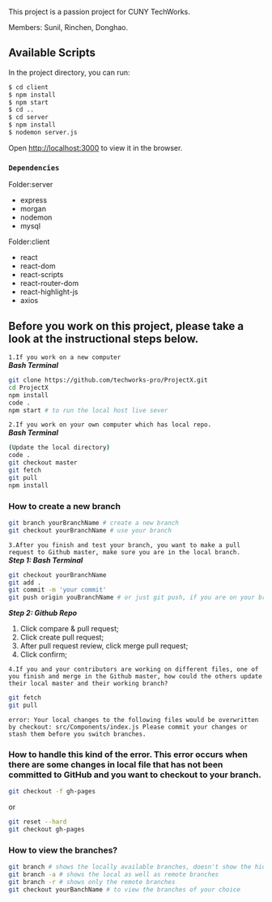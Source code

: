 This project is a passion project for CUNY TechWorks.

Members: Sunil, Rinchen, Donghao.

## Available Scripts

In the project directory, you can run:

```bash
$ cd client
$ npm install
$ npm start
$ cd ..
$ cd server
$ npm install
$ nodemon server.js
```
Open [http://localhost:3000](http://localhost:3000) to view it in the browser.

### `Dependencies`

Folder:server

- express
- morgan
- nodemon
- mysql

Folder:client

- react
- react-dom
- react-scripts
- react-router-dom
- react-highlight-js
- axios

## Before you work on this project, please take a look at the instructional steps below.

`1.If you work on a new computer`<br>
**_Bash Terminal_**

```bash
git clone https://github.com/techworks-pro/ProjectX.git
cd ProjectX
npm install
code .
npm start # to run the local host live sever
```

`2.If you work on your own computer which has local repo.`<br>
**_Bash Terminal_**

```bash
(Update the local directory)
code .
git checkout master
git fetch
git pull
npm install
```

### How to create a new branch

```bash
git branch yourBranchName # create a new branch
git checkout yourBranchName # use your branch
```

`3.After you finish and test your branch, you want to make a pull request to Github master, make sure you are in the local branch.`<br>
**_Step 1: Bash Terminal_**

```bash
git checkout yourBranchName
git add .
git commit -m 'your commit'
git push origin youBranchName # or just git push, if you are on your branch
```

**_Step 2: Github Repo_**<br>

<ol>
<li>Click compare & pull request;</li>
<li>Click create pull request;</li>
<li>After pull request review,  click merge pull request;</li>
<li>Click confirm;</li>
</ol>

`4.If you and your contributors are working on different files, one of you finish and merge in the Github master, how could the others update their local master and their working branch?`

```bash
git fetch
git pull
```

`error: Your local changes to the following files would be overwritten by checkout: src/Components/index.js Please commit your changes or stash them before you switch branches.`

### How to handle this kind of the error. This error occurs when there are some changes in local file that has not been committed to GitHub and you want to checkout to your branch.

```bash
git checkout -f gh-pages
```

or

```bash
git reset --hard
git checkout gh-pages
```

### How to view the branches?

```bash
git branch # shows the locally available branches, doesn't show the hidden branches
git branch -a # shows the local as well as remote branches
git branch -r # shows only the remote branches
git checkout yourBanchName # to view the branches of your choice
```

